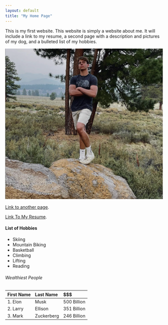 ```yaml
---
layout: default
title: "My Home Page"
---
```


This is my first website. This website is simply a website about me. It will include a link to my resume, a second page with a description and pictures of my dog, and a bulleted list of my hobbies.

![bobbypicture](assets/images/bobbypicture.png)

[Link to another page](./SecondPage.html).

[Link To My Resume](https://docs.google.com/document/d/1qsex0VbKNqXBlR3OvObcUXqdpEySb3fatiYtifDdiDw/edit?tab=t.0).


#### List of Hobbies

*   Skiing
*   Mountain Biking
*   Basketball
*   Climbing
*   Lifting
*   Reading


###### Wealthiest People

| First Name   | Last Name |      $$$      |
|:-------------|:------------------|:------|
| 1. Elon      | Musk      | 500 Billion   |
| 2. Larry     | Ellison   | 351 Billion   |
| 3. Mark      | Zuckerberg| 246 Billion   |


